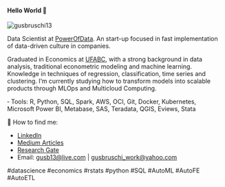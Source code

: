 #### Hello World 👋

<p align="left"> <img src="https://komarev.com/ghpvc/?username=gusbruschi13&color=blueviolet" alt="gusbruschi13" /> </p>



Data Scientist at [PowerOfData](https://powerofdata.com.br/contato.html). An start-up focused in fast implementation of data-driven culture in companies.

Graduated in Economics at [UFABC](https://www.ufabc.edu.br/), with a strong background in data analysis, traditional econometric modeling and machine learning. Knowledge in techniques of regression, classification, time series and clustering. I’m currently studying how to transform models into scalable products through MLOps and Multicloud Computing.

‑ Tools: R, Python, SQL, Spark, AWS, OCI, Git, Docker, Kubernetes, Microsoft Power BI, Metabase, SAS, Teradata, QGIS, Eviews, Stata

💌 How to find me:
- [LinkedIn](https://www.linkedin.com/in/gustavo-bruschi/)
- [Medium Articles](https://medium.com/@gustavobruschi13)
- [Research Gate](https://www.researchgate.net/profile/Gustavo_Bruschi2)
- Email: gusb13@live.com | gusbruschi_work@yahoo.com

#datascience #economics #rstats #python #SQL #AutoML #AutoFE #AutoETL
